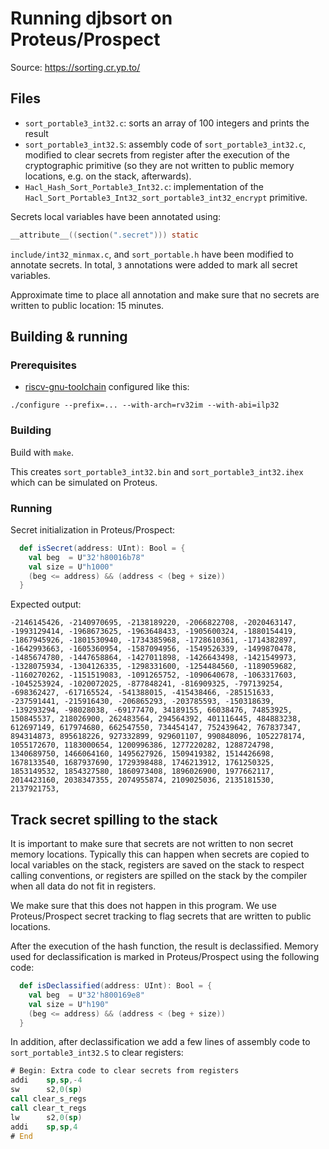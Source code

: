 # Running djbsort on Proteus/Prospect
Source: https://sorting.cr.yp.to/


## Files

- `sort_portable3_int32.c`: sorts an array of 100 integers and prints the result
- `sort_portable3_int32.S`: assembly code of `sort_portable3_int32.c`, modified
  to clear secrets from register after the execution of the cryptographic
  primitive (so they are not written to public memory locations, e.g. on the
  stack, afterwards).
- `Hacl_Hash_Sort_Portable3_Int32.c`: implementation of the
  `Hacl_Sort_Portable3_Int32_sort_portable3_int32_encrypt` primitive.

Secrets local variables have been annotated using:
``` c
__attribute__((section(".secret"))) static
```

`include/int32_minmax.c`, and `sort_portable.h` have been modified to annotate
secrets. In total, `3` annotations were added to mark all secret variables.

Approximate time to place all annotation and make sure that no secrets are
written to public location: 15 minutes.

## Building & running
### Prerequisites
- [riscv-gnu-toolchain](https://github.com/riscv-collab/riscv-gnu-toolchain) configured like this:
```
./configure --prefix=... --with-arch=rv32im --with-abi=ilp32
```

### Building
Build with `make`.

This creates `sort_portable3_int32.bin` and `sort_portable3_int32.ihex` which can be simulated on Proteus.

### Running
Secret initialization in Proteus/Prospect:
``` scala
  def isSecret(address: UInt): Bool = {
    val beg  = U"32'h80016b78"
    val size = U"h1000"
    (beg <= address) && (address < (beg + size))
  }
``` 

Expected output:
```
-2146145426, -2140970695, -2138189220, -2066822708, -2020463147, -1993129414, -1968673625, -1963648433, -1905600324, -1880154419, -1867945926, -1801530940, -1734385968, -1728610361, -1714382897, -1642993663, -1605360954, -1587094956, -1549526339, -1499870478, -1485674780, -1447658864, -1427011898, -1426643498, -1421549973, -1328075934, -1304126335, -1298331600, -1254484560, -1189059682, -1160270262, -1151519083, -1091265752, -1090640678, -1063317603, -1045253924, -1020072025, -877848241, -816909325, -797139254, -698362427, -617165524, -541388015, -415438466, -285151633, -237591441, -215916430, -206865293, -203785593, -150318639, -139293294, -98028038, -69177470, 34189155, 66038476, 74853925, 150845537, 218026900, 262483564, 294564392, 401116445, 484883238, 612697149, 617974680, 662547550, 734454147, 752439642, 767837347, 894314873, 895618226, 927332899, 929601107, 990848096, 1052278174, 1055172670, 1183000654, 1200996386, 1277220282, 1288724798, 1340689750, 1466064160, 1495627926, 1509419382, 1514426698, 1678133540, 1687937690, 1729398488, 1746213912, 1761250325, 1853149532, 1854327580, 1860973408, 1896026900, 1977662117, 2014423160, 2038347355, 2074955874, 2109025036, 2135181530, 2137921753,
```

## Track secret spilling to the stack
It is important to make sure that secrets are not written to non secret memory
locations. Typically this can happen when secrets are copied to local variables
on the stack, registers are saved on the stack to respect calling conventions,
or registers are spilled on the stack by the compiler when all data do not fit
in registers.

We make sure that this does not happen in this program. We use Proteus/Prospect
secret tracking to flag secrets that are written to public locations.

After the execution of the hash function, the result is declassified. Memory
used for declassification is marked in Proteus/Prospect using the following
code:

``` scala
  def isDeclassified(address: UInt): Bool = {
    val beg  = U"32'h800169e8"
    val size = U"h190"
    (beg <= address) && (address < (beg + size))
  }
```


In addition, after declassification we add a few lines of assembly code to `sort_portable3_int32.S` to clear registers:
```asm
# Begin: Extra code to clear secrets from registers
addi    sp,sp,-4
sw      s2,0(sp)
call clear_s_regs
call clear_t_regs
lw      s2,0(sp)
addi    sp,sp,4
# End
```
